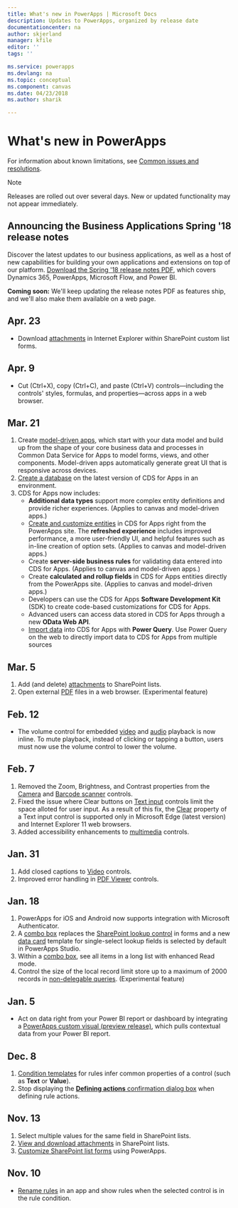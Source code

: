 ```yaml
---
title: What's new in PowerApps | Microsoft Docs
description: Updates to PowerApps, organized by release date
documentationcenter: na
author: skjerland
manager: kfile
editor: ''
tags: ''

ms.service: powerapps
ms.devlang: na
ms.topic: conceptual
ms.component: canvas
ms.date: 04/23/2018
ms.author: sharik

---
```

# What's new in PowerApps
For information about known limitations, see [Common issues and resolutions](common-issues-and-resolutions.md).


> [!NOTE]
> Releases are rolled out over several days. New or updated functionality may not appear immediately.

## Announcing the Business Applications Spring '18 release notes

Discover the latest updates to our business applications, as well as a host of new capabilities for building your own applications and extensions on top of our platform. [Download the Spring '18 release notes PDF](https://aka.ms/businessappsreleasenotes), which covers Dynamics 365, PowerApps, Microsoft Flow, and Power BI.

**Coming soon:** We'll keep updating the release notes PDF as features ship, and we'll also make them available on a web page.

## Apr. 23
* Download [attachments](controls/control-attachments.md) in Internet Explorer within SharePoint custom list forms.

## Apr. 9
* Cut (Ctrl+X), copy (Ctrl+C), and paste (Ctrl+V) controls&mdash;including the controls' styles, formulas, and properties&mdash;across apps in a web browser.

## Mar. 21
1. Create [model-driven apps](../model-driven-apps/model-driven-app-overview.md), which start with your data model and build up from the shape of your core business data and processes in Common Data Service for Apps to model forms, views, and other components. Model-driven apps automatically generate great UI that is responsive across devices.
2. [Create a database](../../administrator/create-database.md) on the latest version of CDS for Apps in an environment.
3. CDS for Apps now includes:
    - **Additional data types** support more complex entity definitions and provide richer experiences. (Applies to canvas and model-driven apps.)
    - [Create and customize entities](../common-data-service/data-platform-create-entity.md) in CDS for Apps right from the PowerApps site. The **refreshed experience** includes improved performance, a more user-friendly UI, and helpful features such as in-line creation of option sets. (Applies to canvas and model-driven apps.)
    - Create **server-side business rules** for validating data entered into CDS for Apps. (Applies to canvas and model-driven apps.)
    - Create **calculated and rollup fields** in CDS for Apps entities directly from the PowerApps site. (Applies to canvas and model-driven apps.)  
    - Developers can use the CDS for Apps **Software Development Kit** (SDK) to create code-based customizations for CDS for Apps.
    - Advanced users can access data stored in CDS for Apps through a new **OData Web API**.
    - [Import data](../common-data-service/data-platform-cds-newentity-pq.md) into CDS for Apps with **Power Query**. Use Power Query on the web to directly import data to CDS for Apps from multiple sources

## Mar. 5
1. Add (and delete) [attachments](controls/control-attachments.md) to SharePoint lists.
2. Open external [PDF](controls/control-pdf-viewer.md) files in a web browser. (Experimental feature)

## Feb. 12
* The volume control for embedded [video](controls/control-audio-video.md) and [audio](controls/control-audio-video.md) playback is now inline. To mute playback, instead of clicking or tapping a button, users must now use the volume control to lower the volume.

## Feb. 7
1. Removed the Zoom, Brightness, and Contrast properties from the [Camera](controls/control-camera.md) and [Barcode scanner](controls/control-barcodescanner.md) controls.
2. Fixed the issue where Clear buttons on [Text input](controls/control-text-input.md) controls limit the space alloted for user input. As a result of this fix, the [Clear](controls/control-text-input.md#additional-properties) property of a Text input control is supported only in Microsoft Edge (latest version) and Internet Explorer 11 web browsers.
3. Added accessibility enhancements to [multimedia](add-images-pictures-audio-video.md) controls.

## Jan. 31
1. Add closed captions to [Video](controls/control-audio-video.md) controls.
2. Improved error handling in [PDF Viewer](controls/control-pdf-viewer.md) controls.

## Jan. 18
1. PowerApps for iOS and Android now supports integration with Microsoft Authenticator.
2. A [combo box](controls/control-combo-box.md) replaces the [SharePoint lookup control](sharepoint-lookup-fields.md) in forms and a new [data card](working-with-cards.md) template for single-select lookup fields is selected by default in PowerApps Studio.
3. Within a [combo box](controls/control-combo-box.md), see all items in a long list with enhanced Read mode.
4. Control the size of the local record limit store up to a maximum of 2000 records in [non-delegable queries](delegation-overview.md#non-delegable-limits). (Experimental feature)

## Jan. 5
* Act on data right from your Power BI report or dashboard by integrating a [PowerApps custom visual (preview release)](https://powerapps.microsoft.com/blog/powerbi-powerapps-visual/), which pulls contextual data from your Power BI report.

## Dec. 8
1. [Condition templates](working-with-rules.md) for rules infer common properties of a control (such as **Text** or **Value**).
2. Stop displaying the [**Defining actions** confirmation dialog box](working-with-rules.md) when defining rule actions.

## Nov. 13
1. Select multiple values for the same field in SharePoint lists.
2. [View and download attachments](controls/control-attachments.md) in SharePoint lists.
3. [Customize SharePoint list forms](customize-list-form.md) using PowerApps.

## Nov. 10
* [Rename rules](working-with-rules.md) in an app and show rules when the selected control is in the rule condition.
